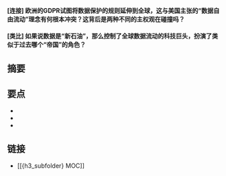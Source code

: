 #### [连接] 欧洲的GDPR试图将数据保护的规则延伸到全球，这与美国主张的“数据自由流动”理念有何根本冲突？这背后是两种不同的主权观在碰撞吗？


#### [类比] 如果说数据是“新石油”，那么控制了全球数据流动的科技巨头，扮演了类似于过去哪个“帝国”的角色？


## 摘要


## 要点

- 
- 
- 

## 链接

- [[{h3_subfolder} MOC]]
